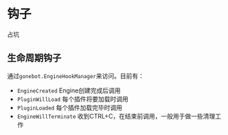 # 钩子
占坑

## 生命周期钩子
通过`gonebot.EngineHookManager`来访问。目前有：
- `EngineCreated` Engine创建完成后调用
- `PluginWillLoad` 每个插件将要加载时调用
- `PluginLoaded` 每个插件加载完毕时调用
- `EngineWillTerminate` 收到CTRL+C，在结束前调用，一般用于做一些清理工作